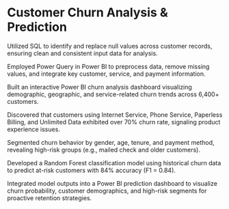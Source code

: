 # Customer Churn Analysis & Prediction
Utilized SQL to identify and replace null values across customer records, ensuring clean and consistent input data for analysis.

Employed Power Query in Power BI to preprocess data, remove missing values, and integrate key customer, service, and payment information.

Built an interactive Power BI churn analysis dashboard visualizing demographic, geographic, and service-related churn trends across 6,400+ customers.

Discovered that customers using Internet Service, Phone Service, Paperless Billing, and Unlimited Data exhibited over 70% churn rate, signaling product experience issues.

Segmented churn behavior by gender, age, tenure, and payment method, revealing high-risk groups (e.g., mailed check and older customers).

Developed a Random Forest classification model using historical churn data to predict at-risk customers with 84% accuracy (F1 = 0.84).

Integrated model outputs into a Power BI prediction dashboard to visualize churn probability, customer demographics, and high-risk segments for proactive retention strategies.


